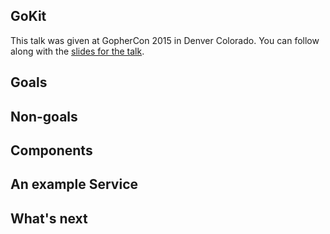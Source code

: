 <!--
{
"name" : "gokit",
"version" : "0.1",
"title" : "Go kit: A Standard Library for Distributed Programming",
"description" : "TBD",
"homepage" : "https://github.com/gophercon/2015-talks/blob/master/Go%20kit/go-kit.pdf",
"canonicalSource" : "https://github.com/gophercon/2015-talks/blob/master/Go%20kit/go-kit.pdf",
"freshnessDate" : 2015-07-08,
"license" : "All Rights Reserved"
}
-->

<!-- @section -->

## GoKit

This talk was given at GopherCon 2015 in Denver Colorado. You can follow along with the [slides for the talk](https://github.com/gophercon/2015-talks/blob/master/Go%20kit/go-kit.pdf).


<!-- @asset, "contentType": "outlearn/video", "provider": "youtube", "url": "https://www.youtube.com/embed/1AjaZi4QuGo?end=355" -->

<!-- @section -->

## Goals

<!-- @asset, "contentType": "outlearn/video", "provider": "youtube", "url": "https://www.youtube.com/embed/1AjaZi4QuGo?start=355&end=486" -->

<!-- @section -->

## Non-goals

<!-- @asset, "contentType": "outlearn/video", "provider": "youtube", "url": "https://www.youtube.com/embed/1AjaZi4QuGo?start=486&end=588" -->

<!-- @section -->

## Components

<!-- @asset, "contentType": "outlearn/video", "provider": "youtube", "url": "https://www.youtube.com/embed/1AjaZi4QuGo?start=588&end=988" -->

<!-- @section -->

## An example Service

<!-- @asset, "contentType": "outlearn/video", "provider": "youtube", "url": "https://www.youtube.com/embed/1AjaZi4QuGo?start=988&end=1367" -->

<!-- @section -->

## What's next

<!-- @asset, "contentType": "outlearn/video", "provider": "youtube", "url": "https://www.youtube.com/embed/1AjaZi4QuGo?start=1367" -->
